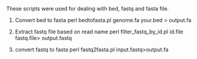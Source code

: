 These scripts were used for dealing with bed, fastq and fasta file.

1. Convert bed to fasta
perl bedtofasta.pl genome.fa your.bed > output.fa


2. Extract fastq file based on read name
perl filter_fastq_by_id.pl id.file fastq.file> output.fastq


3. convert fastq to fasta
perl fastq2fasta.pl input.fastq>output.fa
